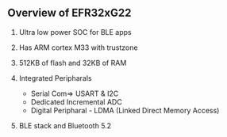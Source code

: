 ## Overview of EFR32xG22

1. Ultra low power SOC for BLE apps

1. Has ARM cortex M33 with trustzone

1. 512KB of flash and 32KB of RAM

1. Integrated Peripharals
    - Serial Com=> USART & I2C
    - Dedicated Incremental ADC
    - Digital Peripharal - LDMA (Linked Direct Memory Access)

1. BLE stack and Bluetooth 5.2

